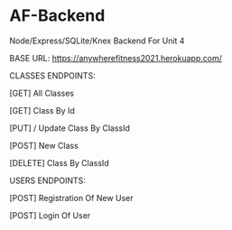 # AF-Backend
Node/Express/SQLite/Knex Backend For Unit 4

BASE URL: https://anywherefitness2021.herokuapp.com/

CLASSES ENDPOINTS:

[GET] All Classes

[GET] Class By Id

[PUT] / Update Class By ClassId

[POST] New Class

[DELETE] Class By ClassId

USERS ENDPOINTS:

[POST] Registration Of New User

[POST] Login Of User